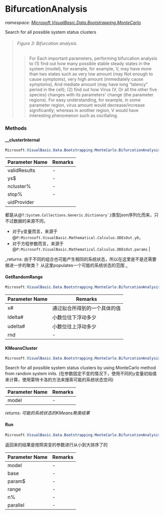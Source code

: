 ﻿# BifurcationAnalysis
_namespace: [Microsoft.VisualBasic.Data.Bootstrapping.MonteCarlo](./index.md)_

Search for all possible system status clusters

> 
>  ###### Figure 3: Bifurcation analysis.
>  
>  > For Each important parameters, performing bifurcation analysis to (1) find out 
>  > how many possible stable steady states in the system (model), for example, for 
>  > example, V, may have more than two states such as very low amount (may Not 
>  > enough to cause symptoms), very high amount (immediately cause symptoms), And 
>  > mediate amount (may have long “latency” period in the cell); (2) find out how 
>  > Virus (V, Or all the other five species) changes with its parameters' change 
>  > (the parameter regions). For easy understanding, for example, in some parameter 
>  > region, virus amount would decrease/increase significantly; whereas in another 
>  > region, V would have interesting phenomenon such as oscillating. 
>  


### Methods

#### __clusterInternal
```csharp
Microsoft.VisualBasic.Data.Bootstrapping.MonteCarlo.BifurcationAnalysis.__clusterInternal(System.Collections.Generic.IEnumerable{Microsoft.VisualBasic.Mathematical.Calculus.ODEsOut},System.String[],System.Int32,System.Int32,System.Func{Microsoft.VisualBasic.Mathematical.Calculus.ODEsOut,System.String})
```


|Parameter Name|Remarks|
|--------------|-------|
|validResults|-|
|ys$|-|
|ncluster%|-|
|stop%|-|
|uidProvider|
 都是从@``T:System.Collections.Generic.Dictionary`2``类型json序列化而来，只不过数据的来源不同，
 + 对于y变量而言，来源于@``P:Microsoft.VisualBasic.Mathematical.Calculus.ODEsOut.y0``，
 + 对于方程参数而言，来源于@``P:Microsoft.VisualBasic.Mathematical.Calculus.ODEsOut.params``
 |


_returns: 
 由于不同的组合也可能产生相同的系统状态，所以在这里是不是还需要做进一步的聚类？
 从这里populates一个可能的系统状态的范围
 _

#### GetRandomRange
```csharp
Microsoft.VisualBasic.Data.Bootstrapping.MonteCarlo.BifurcationAnalysis.GetRandomRange(System.Double,System.Double,System.Double,Microsoft.VisualBasic.Mathematical.IRandomSeeds)
```


|Parameter Name|Remarks|
|--------------|-------|
|x#|通过拟合所得到的一个具体的值|
|ldelta#|小数位往下浮动多少|
|udelta#|小数位往上浮动多少|
|rnd|-|


#### KMeansCluster
```csharp
Microsoft.VisualBasic.Data.Bootstrapping.MonteCarlo.BifurcationAnalysis.KMeansCluster(System.Type,System.Int64,System.Int32,System.Double,System.Double,System.Collections.Generic.Dictionary{System.String,System.Double},System.Int32,System.Int32)
```
Search for all possible system status clusters by using MonteCarlo method from random system inits.
 (在参数固定不变的情况下，使用不同的y变量初始值来计算，使用蒙特卡洛的方法来搜索可能的系统状态空间)

|Parameter Name|Remarks|
|--------------|-------|
|model|-|


_returns: 可能的系统状态的KMeans聚类结果_

#### Run
```csharp
Microsoft.VisualBasic.Data.Bootstrapping.MonteCarlo.BifurcationAnalysis.Run(System.Type,Microsoft.VisualBasic.Mathematical.Calculus.ODEsOut,System.String,Microsoft.VisualBasic.ComponentModel.Ranges.DoubleRange,System.Int32,System.Boolean)
```
返回来的结果是按照突变的参数进行从小到大排序了的

|Parameter Name|Remarks|
|--------------|-------|
|model|-|
|base|-|
|param$|-|
|range|-|
|n%|-|
|parallel|-|



